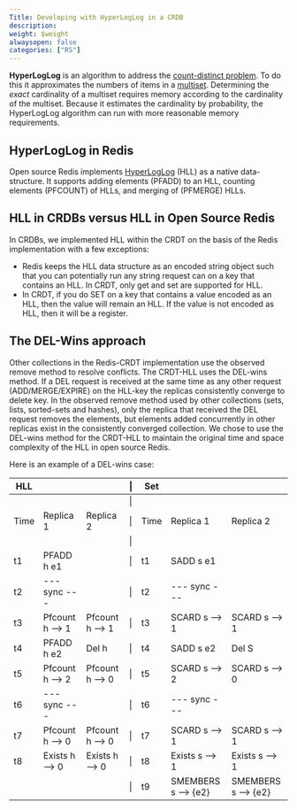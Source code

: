 ```yaml
---
Title: Developing with HyperLogLog in a CRDB
description:
weight: $weight
alwaysopen: false
categories: ["RS"]
---
```

**HyperLogLog** is an algorithm to address the [count-distinct problem](https://en.wikipedia.org/wiki/Count-distinct_problem).
To do this it approximates the numbers of items in a [multiset](https://en.wikipedia.org/wiki/Multiset).
Determining the _exact_ cardinality of a multiset requires memory according to the cardinality of the multiset.
Because it estimates the cardinality by probability, the HyperLogLog algorithm can run with more reasonable memory requirements.

## HyperLogLog in Redis

Open source Redis implements [HyperLogLog](https://redislabs.com/redis-best-practices/counting/hyperloglog/) (HLL) as a native data-structure.
It supports adding elements (PFADD) to an HLL, counting elements (PFCOUNT) of HLLs, and merging of (PFMERGE) HLLs.

## HLL in CRDBs versus HLL in Open Source Redis

In CRDBs, we implemented HLL within the CRDT on the basis of the Redis implementation with a few exceptions:

- Redis keeps the HLL data structure as an encoded string object
    such that you can potentially run any string request can on a key that contains an HLL. In CRDT, only get and set are supported for HLL.
- In CRDT, if you do SET on a key that contains a value encoded as an HLL, then the value will remain an HLL. If the value is not encoded as HLL, then it will be a register.

## The DEL-Wins approach

Other collections in the Redis-CRDT implementation use the observed remove method to resolve conflicts.
The CRDT-HLL uses the DEL-wins method.
If a DEL request is received at the same time as any other request (ADD/MERGE/EXPIRE) on the HLL-key
the replicas consistently converge to delete key.
In the observed remove method used by other collections (sets, lists, sorted-sets and hashes),
only the replica that received the DEL request removes the elements, but elements added concurrently in other replicas exist in the consistently converged collection.
We chose to use the DEL-wins method for the CRDT-HLL to maintain the original time and space complexity of the HLL in open source Redis.

Here is an example of a DEL-wins case:

| HLL  |                 |                 |  \|  | Set  |                     |                     |
| ---- | --------------- | --------------- | ---- | ---- | ------------------- | ------------------- |
|      |                 |                 |  \|  |      |                     |                     |
| Time | Replica 1       | Replica 2       |  \|  | Time | Replica 1           | Replica 2           |
|      |                 |                 |  \|  |      |                     |                     |
| t1   | PFADD h e1      |                 |  \|  | t1   | SADD s e1           |                     |
| t2   | --- sync ---    |                 |  \|  | t2   | --- sync ---        |                     |
| t3   | Pfcount h --> 1 | Pfcount h --> 1 |  \|  | t3   | SCARD s --> 1       | SCARD s --> 1       |
| t4   | PFADD h e2      | Del h           |  \|  | t4   | SADD s e2           | Del S               |
| t5   | Pfcount h --> 2 | Pfcount h --> 0 |  \|  | t5   | SCARD s --> 2       | SCARD s --> 0       |
| t6   | --- sync ---    |                 |  \|  | t6   | --- sync ---        |                     |
| t7   | Pfcount h --> 0 | Pfcount h --> 0 |  \|  | t7   | SCARD s --> 1       | SCARD s --> 1       |
| t8   | Exists h --> 0  | Exists h --> 0  |  \|  | t8   | Exists s --> 1      | Exists s --> 1      |
|      |                 |                 |  \|  | t9   | SMEMBERS s --> {e2} | SMEMBERS s --> {e2} |

